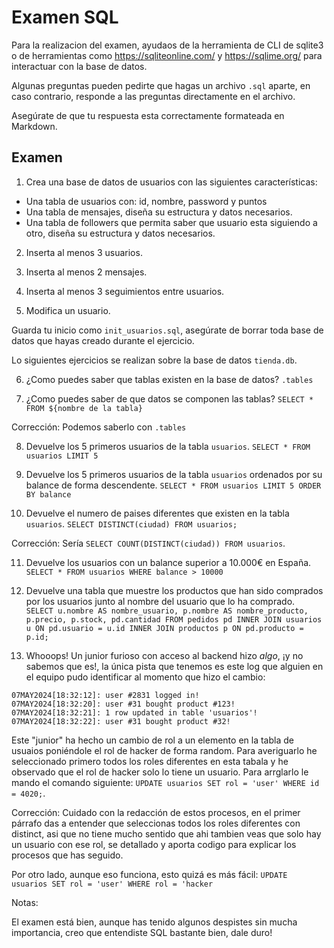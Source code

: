 # Examen SQL

Para la realizacion del examen, ayudaos de la herramienta de CLI de sqlite3 o de herramientas como https://sqliteonline.com/ y https://sqlime.org/ para interactuar con la base de datos.

Algunas preguntas pueden pedirte que hagas un archivo `.sql` aparte, en caso contrario, responde a las preguntas directamente en el archivo.

Asegúrate de que tu respuesta esta correctamente formateada en Markdown.

## Examen

1. Crea una base de datos de usuarios con las siguientes características:
  - Una tabla de usuarios con: id, nombre, password y puntos
  - Una tabla de mensajes, diseña su estructura y datos necesarios.
  - Una tabla de followers que permita saber que usuario esta siguiendo a otro, diseña su estructura y datos necesarios.

2. Inserta al menos 3 usuarios.

3. Inserta al menos 2 mensajes.

4. Inserta al menos 3 seguimientos entre usuarios.

5. Modifica un usuario.

Guarda tu inicio como `init_usuarios.sql`, asegúrate de borrar toda base de datos que hayas creado durante el ejercicio.

Lo siguientes ejercicios se realizan sobre la base de datos `tienda.db`.

6. ¿Como puedes saber que tablas existen en la base de datos?
`.tables`

7. ¿Como puedes saber de que datos se componen las tablas?
`SELECT * FROM ${nombre de la tabla}`

Corrección: Podemos saberlo con `.tables`

8. Devuelve los 5 primeros usuarios de la tabla `usuarios`.
`SELECT * FROM usuarios LIMIT 5`

9.  Devuelve los 5 primeros usuarios de la tabla `usuarios` ordenados por su balance de forma descendente.
`SELECT * FROM usuarios LIMIT 5 ORDER BY balance`

10. Devuelve el numero de paises diferentes que existen en la tabla `usuarios`.
`SELECT DISTINCT(ciudad) FROM usuarios;`

Corrección: Sería `SELECT COUNT(DISTINCT(ciudad)) FROM usuarios`.

11. Devuelve los usuarios con un balance superior a 10.000€ en España.
`SELECT * FROM usuarios WHERE balance > 10000`

12. Devuelve una tabla que muestre los productos que han sido comprados por los usuarios junto al nombre del usuario que lo ha comprado.
`
SELECT u.nombre AS nombre_usuario, p.nombre AS nombre_producto, p.precio, p.stock, pd.cantidad
FROM pedidos pd
INNER JOIN usuarios u ON pd.usuario = u.id
INNER JOIN productos p ON pd.producto = p.id;`

13. Whooops! Un junior furioso con acceso al backend hizo *algo*, ¡y no sabemos que es!, la única pista que tenemos es este log que alguien en el equipo pudo identificar al momento que hizo el cambio:

~~~plain
07MAY2024[18:32:12]: user #2831 logged in!
07MAY2024[18:32:20]: user #31 bought product #123!
07MAY2024[18:32:21]: 1 row updated in table 'usuarios'!
07MAY2024[18:32:22]: user #31 bought product #32!
~~~

Este "junior" ha hecho un cambio de rol a un elemento en la tabla de usuaios poniéndole el rol de hacker de forma random. Para averiguarlo he seleccionado primero todos los roles diferentes en esta tabala y he observado que el rol de hacker solo lo tiene un usuario.
Para arrglarlo le mando el comando siguiente: `UPDATE usuarios SET rol = 'user' WHERE id = 4020;`.

Corrección: Cuidado con la redacción de estos procesos, en el primer párrafo das a entender que seleccionas todos los roles diferentes con distinct, asi que no tiene mucho sentido que ahi tambien veas que solo hay un usuario con ese rol, se detallado y aporta codigo para explicar los procesos que has seguido.

Por otro lado, aunque eso funciona, esto quizá es más fácil:
`UPDATE usuarios SET rol = 'user' WHERE rol = 'hacker`

Notas:

El examen está bien, aunque has tenido algunos despistes sin mucha importancia, creo que entendiste SQL bastante bien, dale duro!